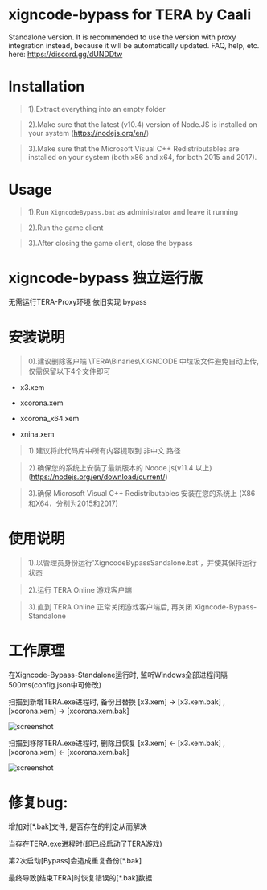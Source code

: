 # xigncode-bypass for TERA by Caali

Standalone version. It is recommended to use the version with proxy integration instead, because it will be automatically updated. FAQ, help, etc. here: https://discord.gg/dUNDDtw

# Installation

> 1).Extract everything into an empty folder

> 2).Make sure that the latest (v10.4) version of Node.JS is installed on your system (https://nodejs.org/en/)

> 3).Make sure that the Microsoft Visual C++ Redistributables are installed on your system (both x86 and x64, for both 2015 and 2017).

# Usage

> 1).Run `XigncodeBypass.bat` as administrator and leave it running

> 2).Run the game client

> 3).After closing the game client, close the bypass

# xigncode-bypass 独立运行版

无需运行TERA-Proxy环境 依旧实现 bypass

# 安装说明

> 0).建议删除客户端 \TERA\Binaries\XIGNCODE 中垃圾文件避免自动上传, 仅需保留以下4个文件即可

- x3.xem

- xcorona.xem

- xcorona_x64.xem

- xnina.xem

> 1).建议将此代码库中所有内容提取到 非中文 路径

> 2).确保您的系统上安装了最新版本的 Noode.js(v11.4 以上) (https://nodejs.org/en/download/current/)

> 3).确保 Microsoft Visual C++ Redistributables 安装在您的系统上 (X86和X64，分别为2015和2017)

# 使用说明

> 1).以管理员身份运行'XigncodeBypassSandalone.bat'，并使其保持运行状态

> 2).运行 TERA Online 游戏客户端

> 3).直到 TERA Online 正常关闭游戏客户端后, 再关闭 Xigncode-Bypass-Standalone

# 工作原理

在Xigncode-Bypass-Standalone运行时, 监听Windows全部进程间隔500ms(config.json中可修改)

扫描到新增TERA.exe进程时, 备份且替换 [x3.xem] -> [x3.xem.bak] , [xcorona.xem] -> [xcorona.xem.bak]

![screenshot](https://github.com/zc149352394/xigncode-bypass-standalone/blob/master/screenshot/01.png)

扫描到移除TERA.exe进程时, 删除且恢复 [x3.xem] <- [x3.xem.bak] , [xcorona.xem] <- [xcorona.xem.bak]

![screenshot](https://github.com/zc149352394/xigncode-bypass-standalone/blob/master/screenshot/02.png)

# 修复bug:

增加对[*.bak]文件, 是否存在的判定从而解决

当存在TERA.exe进程时(即已经启动了TERA游戏)

第2次启动[Bypass]会造成重复备份[*.bak]

最终导致[结束TERA]时恢复错误的[*.bak]数据
